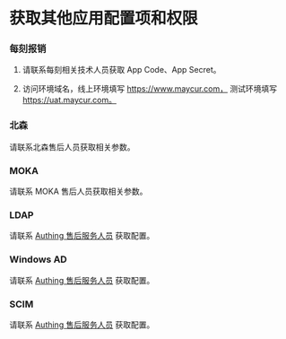 # 获取其他应用配置项和权限

<LastUpdated/>

### 每刻报销

1. 请联系每刻相关技术人员获取 App Code、App Secret。

2. 访问环境域名，线上环境填写 https://www.maycur.com， 测试环境填写 https://uat.maycur.com。




### 北森

请联系北森售后人员获取相关参数。




### MOKA

请联系 MOKA 售后人员获取相关参数。




### LDAP

请联系 <a href="mailto:csm@authing.cn">Authing 售后服务人员</a> 获取配置。




### Windows AD

请联系 <a href="mailto:csm@authing.cn">Authing 售后服务人员</a> 获取配置。




### SCIM

请联系 <a href="mailto:csm@authing.cn">Authing 售后服务人员</a> 获取配置。